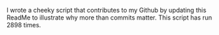 I wrote a cheeky script that contributes to my Github by updating this ReadMe to illustrate why more than commits matter. This script has run 2898 times.